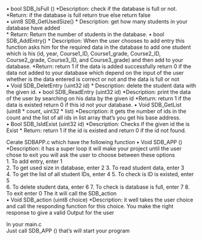 • bool SDB_IsFull () 
    *Description:  check if the database is full or not. 
    *Return: if the database is full return true else return false  
• uint8 SDB_GetUsedSize() 
    * Description: get how many students in your database have added  
    * Return: Return the number of students in the database. 
• bool SDB_AddEntry() 
    * Description: When the user chooses to add entry this function asks him for the required data in the database to add one student 
    which is his (id, year, Course1_ID, Course1_grade, Course2_ID, Course2_grade, Course3_ID, and Course3_grade) and then add to your database. 
    *Return: return 1 if the data is added successfully return 0 if the data not added to your database which depend on the input of the user
    whether is the data entered is correct or not and the data is full or not  
• Void SDB_DeletEntry (uint32 id) 
    * Description: delete the student data with the given id. 
• bool SDB_ReadEntry (uint32 id) 
    *Description: print the data of the user by searching on his data by the given id 
    *Return: return 1 if the data is existed return 0 if this id not your database. 
• Void SDB_GetList (uint8 * count, uint32 * list)
    *Description: it gets the number of ids in the count and the list of all ids in list array that’s you get his base address.   
• Bool SDB_IsIdExist (uint32 id) 
    *Description: Checks if the given id the is Exist 
    * Return: return 1 if the id is existed and return 0 if the id not found. 
    
Cerate SDBAPP.c   which have the following function 
• Void SDB_APP () 
    *Description: it has a super loop it will make your project until the user chose to exit you will ask the user to 
    choose between these options    
      1. To add entry, enter 1  
      2. To get used size in database, enter 2 
      3. To read student data, enter 3  
      4. To get the list of all student IDs, enter 4 
      5.  To check is ID is existed, enter 5  
      6. To delete student data, enter 6 
      7. To check is database is full, enter 7 
      8. To exit enter 0 
      The it will call the SDB_action  
• Void SDB_action (uint8 choice) 
    *Description: it well takes the user choice and call the responding function for this choice. 
    You make the right response to give a valid Output for the user 
    
In your main.c  
    Just call SDB_APP () that’s will start your program 
